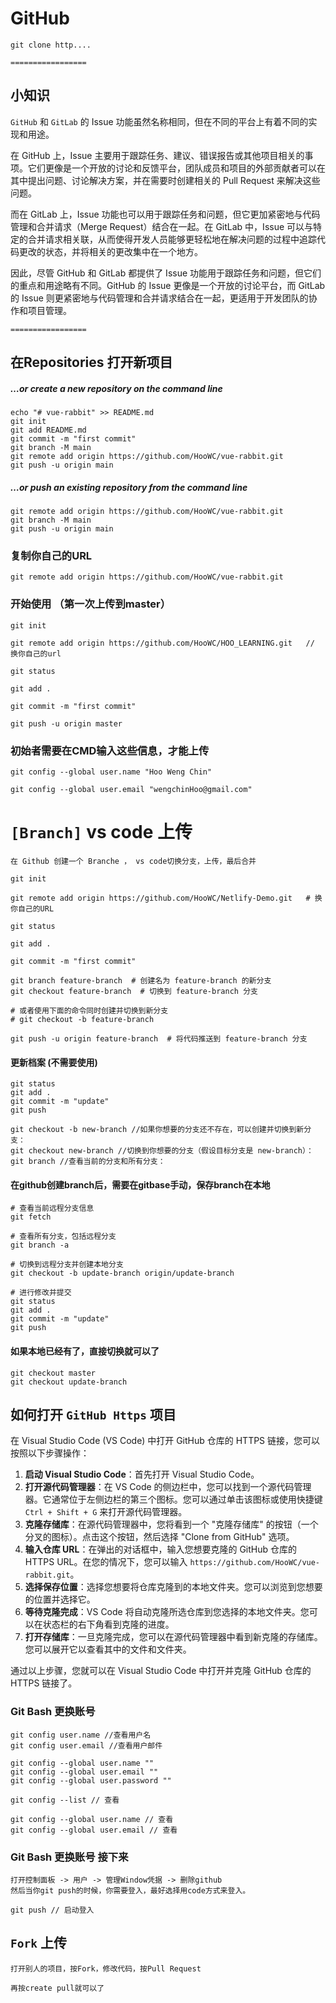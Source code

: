 # GitHub 

[玩玩GitHub中的Pull Request]: https://www.bilibili.com/video/BV1ei4y1s7pU/?spm_id_from=333.337.search-card.all.click&amp;vd_source=98bed7c6ffbd4c5daae519aceb54cc51
[GitHub issue 解释]: https://www.bilibili.com/video/BV1EP411d7Np/?p=2
[GitHub Pull Request 解释 ]: https://www.bilibili.com/video/BV1EP411d7Np/?p=3&amp;spm_id_from=pageDriver&amp;vd_source=98bed7c6ffbd4c5daae519aceb54cc51



```
git clone http....
```



```
=================
```

## 小知识

`GitHub` 和 `GitLab` 的 Issue 功能虽然名称相同，但在不同的平台上有着不同的实现和用途。

在 GitHub 上，Issue 主要用于跟踪任务、建议、错误报告或其他项目相关的事项。它们更像是一个开放的讨论和反馈平台，团队成员和项目的外部贡献者可以在其中提出问题、讨论解决方案，并在需要时创建相关的 Pull Request 来解决这些问题。

而在 GitLab 上，Issue 功能也可以用于跟踪任务和问题，但它更加紧密地与代码管理和合并请求（Merge Request）结合在一起。在 GitLab 中，Issue 可以与特定的合并请求相关联，从而使得开发人员能够更轻松地在解决问题的过程中追踪代码更改的状态，并将相关的更改集中在一个地方。

因此，尽管 GitHub 和 GitLab 都提供了 Issue 功能用于跟踪任务和问题，但它们的重点和用途略有不同。GitHub 的 Issue 更像是一个开放的讨论平台，而 GitLab 的 Issue 则更紧密地与代码管理和合并请求结合在一起，更适用于开发团队的协作和项目管理。

```
=================
```



## 在Repositories 打开新项目

##### …or create a new repository on the command line

```
echo "# vue-rabbit" >> README.md
git init
git add README.md
git commit -m "first commit"
git branch -M main
git remote add origin https://github.com/HooWC/vue-rabbit.git
git push -u origin main
```

##### …or push an existing repository from the command line

```
git remote add origin https://github.com/HooWC/vue-rabbit.git
git branch -M main
git push -u origin main
```





### 复制你自己的URL

```
git remote add origin https://github.com/HooWC/vue-rabbit.git
```

### 开始使用 （第一次上传到master）

```
git init

git remote add origin https://github.com/HooWC/HOO_LEARNING.git   // 换你自己的url

git status

git add .

git commit -m "first commit"

git push -u origin master
```

### 初始者需要在CMD输入这些信息，才能上传

```
git config --global user.name "Hoo Weng Chin"

git config --global user.email "wengchinHoo@gmail.com"
```





# `[Branch]` vs code 上传

```
在 Github 创建一个 Branche ， vs code切换分支，上传，最后合并
```

```
git init

git remote add origin https://github.com/HooWC/Netlify-Demo.git   # 换你自己的URL

git status

git add .

git commit -m "first commit"

git branch feature-branch  # 创建名为 feature-branch 的新分支
git checkout feature-branch  # 切换到 feature-branch 分支

# 或者使用下面的命令同时创建并切换到新分支
# git checkout -b feature-branch

git push -u origin feature-branch  # 将代码推送到 feature-branch 分支
```



#### 更新档案  (不需要使用)

```
git status
git add .
git commit -m "update"
git push
```

```
git checkout -b new-branch //如果你想要的分支还不存在，可以创建并切换到新分支：
git checkout new-branch //切换到你想要的分支（假设目标分支是 new-branch）：
git branch //查看当前的分支和所有分支：
```

#### 在github创建branch后，需要在gitbase手动，保存branch在本地

```
# 查看当前远程分支信息
git fetch

# 查看所有分支，包括远程分支
git branch -a

# 切换到远程分支并创建本地分支
git checkout -b update-branch origin/update-branch

# 进行修改并提交
git status
git add .
git commit -m "update"
git push
```

#### 如果本地已经有了，直接切换就可以了

```
git checkout master
git checkout update-branch
```



## 如何打开 `GitHub Https` 项目

在 Visual Studio Code (VS Code) 中打开 GitHub 仓库的 HTTPS 链接，您可以按照以下步骤操作：

1. **启动 Visual Studio Code**：首先打开 Visual Studio Code。
2. **打开源代码管理器**：在 VS Code 的侧边栏中，您可以找到一个源代码管理器。它通常位于左侧边栏的第三个图标。您可以通过单击该图标或使用快捷键 `Ctrl + Shift + G` 来打开源代码管理器。
3. **克隆存储库**：在源代码管理器中，您将看到一个 "克隆存储库" 的按钮（一个分叉的图标）。点击这个按钮，然后选择 "Clone from GitHub" 选项。
4. **输入仓库 URL**：在弹出的对话框中，输入您想要克隆的 GitHub 仓库的 HTTPS URL。在您的情况下，您可以输入 `https://github.com/HooWC/vue-rabbit.git`。
5. **选择保存位置**：选择您想要将仓库克隆到的本地文件夹。您可以浏览到您想要的位置并选择它。
6. **等待克隆完成**：VS Code 将自动克隆所选仓库到您选择的本地文件夹。您可以在状态栏的右下角看到克隆的进度。
7. **打开存储库**：一旦克隆完成，您可以在源代码管理器中看到新克隆的存储库。您可以展开它以查看其中的文件和文件夹。

通过以上步骤，您就可以在 Visual Studio Code 中打开并克隆 GitHub 仓库的 HTTPS 链接了。





### Git Bash 更换账号

```
git config user.name //查看用户名
git config user.email //查看用户邮件

git config --global user.name ""
git config --global user.email ""
git config --global user.password ""

git config --list // 查看
```

```
git config --global user.name // 查看
git config --global user.email // 查看
```

### Git Bash 更换账号 接下来

```
打开控制面板 -> 用户 -> 管理Window凭据 -> 删除github
然后当你git push的时候，你需要登入，最好选择用code方式来登入。
```

```
git push // 启动登入
```



## `Fork` 上传

```
打开别人的项目，按Fork，修改代码，按Pull Request

再按create pull就可以了
```



